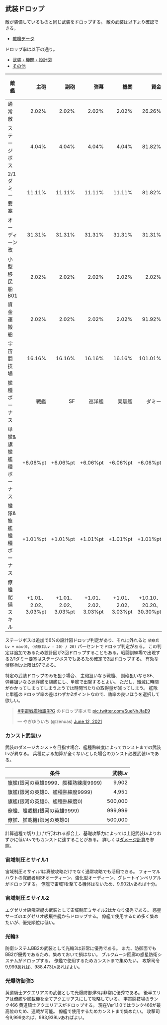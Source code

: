 ## 武装ドロップ

敵が装備しているものと同じ武装をドロップする。
敵の武装は以下より確認できる。

* [敵艦データ](https://docs.google.com/spreadsheets/d/1VJwT5TLADusvgFh__hNiPMehEG7NptADB-4GO-5hSI4/edit?usp=sharing)

ドロップ率は以下の通り。

<ul class="commands">
	<li class="buttons"><a href="javascript:weapon_toggle()" class="box">武装・機関・設計図</a></li>
	<li class="buttons"><a href="javascript:other_toggle()"  class="box">その他</a></li>
</ul>

| 敵艦                  |                 主砲 |                 副砲 |                 弾幕 |                 機関 |                    資金 |              救出ポッド |  設計図 |     装甲回復ドローン |           装甲シール | エネルギーパック |                 弾薬 |
|-----------------------|---------------------:|---------------------:|---------------------:|---------------------:|------------------------:|------------------------:|--------:|---------------------:|---------------------:|-----------------:|---------------------:|
| 通常敵                |                2.02% |                2.02% |                2.02% |                2.02% |                  26.26% |                  26.26% |   2.02% |                3.03% |                2.02% |            5.05% |                5.05% |
| ステージボス          |                4.04% |                4.04% |                4.04% |                4.04% |                  81.82% |                  81.82% |   4.04% |               11.11% |                4.04% |           21.21% |               21.21% |
| 2/1ダミー要塞         |               11.11% |               11.11% |               11.11% |               11.11% |                  81.82% |                  81.82% | 101.01% |               11.11% |                4.04% |           21.21% |               21.21% |
| オーディーン改        |               31.31% |               31.31% |               31.31% |               31.31% |                  31.31% |                  31.31% |  31.31% |               31.31% |               31.31% |           31.31% |               31.31% |
| 小型移民船B01         |                2.02% |                2.02% |                2.02% |                2.02% |                   2.02% |                  91.92% |   2.02% |                4.04% |                2.02% |            4.04% |                4.04% |
| 資金運搬船            |                2.02% |                2.02% |                2.02% |                2.02% |                  91.92% |                   4.04% |   2.02% |                4.04% |                2.02% |            4.04% |                4.04% |
| 宇宙闘技場            |               16.16% |               16.16% |               16.16% |               16.16% |                 101.01% |                 101.01% |  16.16% |                2.02% |                2.02% |            2.02% |                2.02% |
| 艦種ボーナス          |                 戦艦 |                   SF |               巡洋艦 |               実験艦 |                  ダミー |                  移民船 |         |               病院船 |               小型艇 |                  |               輸送船 |
| 単艦&旗艦艦種ボーナス |             +6.06%pt |             +6.06%pt |             +6.06%pt |             +6.06%pt |                +6.06%pt |                +6.06%pt |         |             +6.06%pt |             +6.06%pt |                  |             +6.06%pt |
| 艦隊&旗艦艦種ボーナス |             +1.01%pt |             +1.01%pt |             +1.01%pt |             +1.01%pt |                +1.01%pt |                +1.01%pt |         |             +1.01%pt |             +1.01%pt |                  |             +1.01%pt |
| 僚艦配備スキル        | +1.01、2.02、3.03%pt | +1.01、2.02、3.03%pt | +1.01、2.02、3.03%pt | +1.01、2.02、3.03%pt | +10.10、20.20、30.30%pt | +10.10、20.20、30.30%pt |         | +1.01、2.02、3.03%pt | +1.01、2.02、3.03%pt |                  | +1.01、2.02、3.03%pt |

ステージボスは追加で6%の設計図ドロップ判定があり、それに外れると `偵察兵Lv + max(0, (偵察兵Lv - 20) / 20)` パーセントでドロップ判定がある。
この判定は追加であるため設計図が2回ドロップすることもある。戦闘訓練場で出現する2/1ダミー要塞はステージボスでもあるため確定で2回ドロップする。
有効な偵察兵Lv上限は97である。

特定の武装ドロップのみを狙う場合、
主砲狙いなら戦艦、
副砲狙いならSF、
弾幕狙いなら巡洋艦を旗艦にし、単艦で出撃するとよい。
ただし、殲滅に時間がかかってしまってしまうようでは時間当たりの取得量が減ってしまう。
艦隊と単艦のドロップ率の差はわずか2ポイントなので、効率の良いほうを選択して欲しい。

<blockquote class="twitter-tweet"><p lang="ja" dir="ltr"><a href="https://twitter.com/hashtag/%E5%AE%87%E5%AE%99%E6%88%A6%E8%89%A6%E7%89%A9%E8%AA%9ERPG?src=hash&amp;ref_src=twsrc%5Etfw">#宇宙戦艦物語RPG</a> のドロップ率メモ <a href="https://t.co/SueNhJfaE9">pic.twitter.com/SueNhJfaE9</a></p>&mdash; やぎゆういち (@zenuas) <a href="https://twitter.com/zenuas/status/1403690220298465281?ref_src=twsrc%5Etfw">June 12, 2021</a></blockquote> <script async src="https://platform.twitter.com/widgets.js" charset="utf-8"></script>


### カンスト武装Lv
武装のダメージカンストを目指す場合、艦種熟練度によってカンストまでの武装Lvが異なる。
兵種による加算が全くないとした場合のカンスト必要武装Lvである。

| 条件                                 |  武装Lv |
|--------------------------------------|--------:|
| 旗艦(銀河の英雄9999、艦種熟練度9999) |   9,902 |
| 旗艦(銀河の英雄0、艦種熟練度9999)    |   4,951 |
| 旗艦(銀河の英雄0、艦種熟練度0)       | 500,000 |
| 僚艦、艦載機(銀河の英雄9999)         | 999,999 |
| 僚艦、艦載機(銀河の英雄0)            | 500,000 |

計算過程で切り上げが行われる都合上、基礎攻撃力によっては上記武装Lvよりわずかに低いLvでもカンストに達することがある。
詳しくは[ダメージ計算](ダメージ計算.md)を参照。

### 宙域制圧ミサイル1
宙域制圧ミサイル1は真破攻略だけでなく通常攻略でも活用できる。
フォーマルハウトの覚醒者用SFオーディーン、強化型オーディーン、グレートインペリアルがドロップする。
僚艦で宙域1を撃てる機体はないため、9,902Lvあれば十分。

### 宙域制圧ミサイル2
エグゼリオ級飛空艇の武装として宙域制圧ミサイル2はかなり優秀である。
惑星サーズのエグゼリオ級飛空艇からドロップする。
僚艦で使用するため多く集めたいが、優先順位は低い。

### 光輪3
防衛システムBB2の武装として光輪3は非常に優秀である。
また、防御面でもBB2が優秀であるため、集めておいて損はない。
ブルクムーン回廊の惑星防衛システムがドロップする。
僚艦で使用するためカンストまで集めたい。
攻撃司令9,999あれば、988,473Lvあればよい。

### 光爆防御弾3
黄道騎士アクエリアスの武装として光爆防御弾3は非常に優秀である。
後半エリアは僚艦や艦載機を全てアクエリアスにして攻略している。
宇宙闘技場のランク466 黄道騎士アクエリアスがドロップする。
現在Ver1.1.0ではランク466が最高位のため、連戦が可能。
僚艦で使用するためカンストまで集めたい。
攻撃司令9,999あれば、993,939Lvあればよい。

<script type="module">
import * as Table from "./assets/table.js";

const weapon  = [2, 3, 4, 5, 8];
const other   = [6, 7, 9, 10, 11, 12];
const table   = document.querySelector("table");

Table.col_visible(table, true,  weapon);
Table.col_visible(table, false, other);

let weapon_toggle_value = true;
let other_toggle_value  = false;

window.weapon_toggle = () => Table.col_visible(table, weapon_toggle_value = !weapon_toggle_value, weapon);
window.other_toggle  = () => Table.col_visible(table, other_toggle_value  = !other_toggle_value,  other);
</script>
